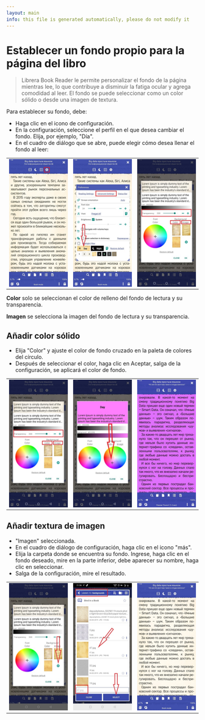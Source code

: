 ```yaml
---
layout: main
info: this file is generated automatically, please do not modify it
---
```


# Establecer un fondo propio para la página del libro

> Librera Book Reader le permite personalizar el fondo de la página mientras lee, lo que contribuye a disminuir la fatiga ocular y agrega comodidad al leer.
El fondo se puede seleccionar como un color sólido o desde una imagen de textura.

Para establecer su fondo, debe:

* Haga clic en el icono de configuración.
* En la configuración, seleccione el perfil en el que desea cambiar el fondo. Elija, por ejemplo, &quot;Día&quot;.
* En el cuadro de diálogo que se abre, puede elegir cómo desea llenar el fondo al leer:

||||
|-|-|-|
|![](1.jpg)|![](2.jpg)|![](3.jpg)|

**Color** solo se seleccionan el color de relleno del fondo de lectura y su transparencia.

**Imagen** se selecciona la imagen del fondo de lectura y su transparencia.

## Añadir color sólido

* Elija &quot;Color&quot; y ajuste el color de fondo cruzado en la paleta de colores del círculo.
* Después de seleccionar el color, haga clic en Aceptar, salga de la configuración, se aplicará el color de fondo.

||||
|-|-|-|
|![](3.jpg)|![](5.jpg)|![](8.jpg)|


## Añadir textura de imagen

* &quot;Imagen&quot; seleccionada.
* En el cuadro de diálogo de configuración, haga clic en el icono &quot;más&quot;.
* Elija la carpeta donde se encuentra su fondo. Ingrese, haga clic en el fondo deseado, mire en la parte inferior, debe aparecer su nombre, haga clic en seleccionar.
* Salga de la configuración, mire el resultado.

||||
|-|-|-|
|![](7.jpg)|![](4.jpg)|![](9.jpg)|


